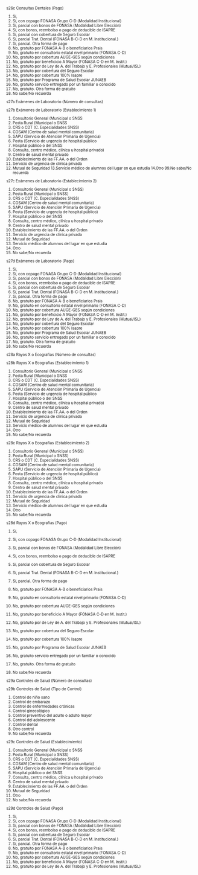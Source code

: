 <font size="0.5">


s26c	Consultas Dentales (Pago)

1. Sí,
2. Sí, con copago FONASA Grupo C-D (Modalidad Institucional)
3. Sí, parcial con bonos de FONASA (Modalidad Libre Elección)
4. Sí, con bonos, reembolso o pago de deducible de ISAPRE
5. Sí, parcial con cobertura de Seguro Escolar
6. Sí, parcial Trat. Dental (FONASA B-C-D en M. Institucional.)
7. Sí, parcial. Otra forma de pago
8. No, gratuito por FONASA A-B o beneficiarios Prais
9. No, gratuito en consultorio estatal nivel primario (FONASA C-D)
10. No, gratuito por cobertura AUGE-GES según condiciones
11. No, gratuito por beneficicio A Mayor (FONASA C-D en M. Instit.)
12. No, gratuito por de Ley de A. del Trabajo y E. Profesionales (Mutual/ISL)
13. No, gratuito por cobertura  del Seguro Escolar
14. No, gratuito por cobertura 100% Isapre
15. No, gratuito por Programa de Salud Escolar JUNAEB
16. No, gratuito servicio entregado por un familiar o conocido
17. No, gratuito. Otra forma de gratuito
99. No sabe/No recuerda

s27a	Exámenes de Laboratorio (Número de consultas)


s27b	Exámenes de Laboratorio (Establecimiento 1)

1. Consultorio General (Municipal o SNSS
2. Posta Rural (Municipal o SNSS
3. CRS o CDT (C. Especialidades SNSS)
4. COSAM (Centro de salud mental comunitaria)
5. SAPU (Servicio de Atención Primaria de Ugencia)
6. Posta (Servicio de urgencia de hospital público
7. Hospital público o del SNSS
8. Consulta, centro médico, clínica u hospital privado)
9. Centro de salud mental privado
10. Establecimiento de las FF.AA. o del Orden
11. Servicio de urgencia de clínica privada
12. Mutual de Seguridad
13.Servicio médico de alumnos del lugar en que estudia
14.Otro
99.No sabe/No recuerda

s27c	Exámenes de Laboratorio (Establecimiento 2)

1. Consultorio General (Municipal o SNSS)
2. Posta Rural (Municipal o SNSS)
3. CRS o CDT (C. Especialidades SNSS)
4. COSAM (Centro de salud mental comunitaria)
5. SAPU (Servicio de Atención Primaria de Ugencia)
6. Posta (Servicio de urgencia de hospital público)
7. Hospital público o del SNSS
8. Consulta, centro médico, clínica u hospital privado
9. Centro de salud mental privado
10. Establecimiento de las FF.AA. o del Orden
11. Servicio de urgencia de clínica privada
12. Mutual de Seguridad
13. Servicio médico de alumnos del lugar en que estudia
14. Otro
99. No sabe/No recuerda

s27d	Exámenes de Laboratorio (Pago)

1. Sí,
2. Sí, con copago FONASA Grupo C-D (Modalidad Institucional)
3. Sí, parcial con bonos de FONASA (Modalidad Libre Elección)
4. Sí, con bonos, reembolso o pago de deducible de ISAPRE
5. Sí, parcial con cobertura de Seguro Escolar
6. Sí, parcial Trat. Dental (FONASA B-C-D en M. Institucional.)
7. Sí, parcial. Otra forma de pago
8. No, gratuito por FONASA A-B o beneficiarios Prais
9. No, gratuito en consultorio estatal nivel primario (FONASA C-D)
10. No, gratuito por cobertura AUGE-GES según condiciones
11. No, gratuito por beneficicio A Mayor (FONASA C-D en M. Instit.)
12. No, gratuito por de Ley de A. del Trabajo y E. Profesionales (Mutual/ISL)
13. No, gratuito por cobertura  del Seguro Escolar
14. No, gratuito por cobertura 100% Isapre
15. No, gratuito por Programa de Salud Escolar JUNAEB
16. No, gratuito servicio entregado por un familiar o conocido
17. No, gratuito. Otra forma de gratuito
99. No sabe/No recuerda

s28a	Rayos X o Ecografías (Número de consultas)

s28b	Rayos X o Ecografías (Establecimiento 1)

1. Consultorio General (Municipal o SNSS
2. Posta Rural (Municipal o SNSS
3. CRS o CDT (C. Especialidades SNSS)
4. COSAM (Centro de salud mental comunitaria)
5. SAPU (Servicio de Atención Primaria de Ugencia)
6. Posta (Servicio de urgencia de hospital público
7. Hospital público o del SNSS
8. Consulta, centro médico, clínica u hospital privado)
9. Centro de salud mental privado
10. Establecimiento de las FF.AA. o del Orden
11. Servicio de urgencia de clínica privada
12. Mutual de Seguridad
13. Servicio médico de alumnos del lugar en que estudia
14. Otro
99. No sabe/No recuerda

s28c	Rayos X o Ecografías (Establecimiento 2)

1. Consultorio General (Municipal o SNSS)
2. Posta Rural (Municipal o SNSS)
3. CRS o CDT (C. Especialidades SNSS)
4. COSAM (Centro de salud mental comunitaria)
5. SAPU (Servicio de Atención Primaria de Ugencia)
6. Posta (Servicio de urgencia de hospital público)
7. Hospital público o del SNSS
8. Consulta, centro médico, clínica u hospital privado
9. Centro de salud mental privado
10. Establecimiento de las FF.AA. o del Orden
11. Servicio de urgencia de clínica privada
12. Mutual de Seguridad
13. Servicio médico de alumnos del lugar en que estudia
14. Otro
99. No sabe/No recuerda

s28d	Rayos X o Ecografías (Pago)

1. Sí,
2. Sí, con copago FONASA Grupo C-D (Modalidad Institucional)
3. Sí, parcial con bonos de FONASA (Modalidad Libre Elección)
4. Sí, con bonos, reembolso o pago de deducible de ISAPRE
5. Sí, parcial con cobertura de Seguro Escolar
6. Sí, parcial Trat. Dental (FONASA B-C-D en M. Institucional.)
7. Sí, parcial. Otra forma de pago
8. No, gratuito por FONASA A-B o beneficiarios Prais
9. No, gratuito en consultorio estatal nivel primario (FONASA C-D)

10. No, gratuito por cobertura AUGE-GES según condiciones
11. No, gratuito por beneficicio A Mayor (FONASA C-D en M. Instit.)
12. No, gratuito por de Ley de A. del Trabajo y E. Profesionales (Mutual/ISL)
13. No, gratuito por cobertura  del Seguro Escolar
14. No, gratuito por cobertura 100% Isapre
15. No, gratuito por Programa de Salud Escolar JUNAEB
16. No, gratuito servicio entregado por un familiar o conocido
17. No, gratuito. Otra forma de gratuito
99. No sabe/No recuerda

s29a	Controles de Salud (Número de consultas)

s29b	Controles de Salud (Tipo de Control)

1. Control de niño sano
2. Control de embarazo
3. Control de enfermedades crónicas
4. Control ginecológico
5. Control preventivo del adulto o adulto mayor
6. Control del adolescente
7. Control dental
8. Otro control
9. No sabe/No recuerda

s29c	Controles de Salud (Establecimiento)

1. Consultorio General (Municipal o SNSS
2. Posta Rural (Municipal o SNSS)
3. CRS o CDT (C. Especialidades SNSS)
4. COSAM (Centro de salud mental comunitaria)
5. SAPU (Servicio de Atención Primaria de Ugencia)
7. Hospital público o del SNSS
8. Consulta, centro médico, clínica u hospital privado
9. Centro de salud mental privado
10. Establecimiento de las FF.AA. o del Orden
12. Mutual de Seguridad
14. Otro
99. No sabe/No recuerda

s29d	Controles de Salud (Pago)

1. Sí,
2. Sí, con copago FONASA Grupo C-D (Modalidad Institucional)
3. Sí, parcial con bonos de FONASA (Modalidad Libre Elección)
4. Sí, con bonos, reembolso o pago de deducible de ISAPRE
5. Sí, parcial con cobertura de Seguro Escolar
6. Sí, parcial Trat. Dental (FONASA B-C-D en M. Institucional.)
7. Sí, parcial. Otra forma de pago
8. No, gratuito por FONASA A-B o beneficiarios Prais
9. No, gratuito en consultorio estatal nivel primario (FONASA C-D)
10. No, gratuito por cobertura AUGE-GES según condiciones
11. No, gratuito por beneficicio A Mayor (FONASA C-D en M. Instit.)
12. No, gratuito por de Ley de A. del Trabajo y E. Profesionales (Mutual/ISL)
</font>
